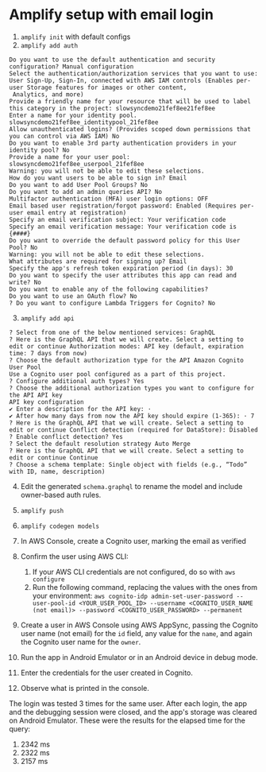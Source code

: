 # Amplify setup with email login 

1. `amplify init` with default configs
2. `amplify add auth`
```
Do you want to use the default authentication and security configuration? Manual configuration
Select the authentication/authorization services that you want to use: User Sign-Up, Sign-In, connected with AWS IAM controls (Enables per-user Storage features for images or other content,
 Analytics, and more)
Provide a friendly name for your resource that will be used to label this category in the project: slowsyncdemo21fef8ee21fef8ee
Enter a name for your identity pool. slowsyncdemo21fef8ee_identitypool_21fef8ee
Allow unauthenticated logins? (Provides scoped down permissions that you can control via AWS IAM) No
Do you want to enable 3rd party authentication providers in your identity pool? No
Provide a name for your user pool: slowsyncdemo21fef8ee_userpool_21fef8ee
Warning: you will not be able to edit these selections.
How do you want users to be able to sign in? Email
Do you want to add User Pool Groups? No
Do you want to add an admin queries API? No
Multifactor authentication (MFA) user login options: OFF
Email based user registration/forgot password: Enabled (Requires per-user email entry at registration)
Specify an email verification subject: Your verification code
Specify an email verification message: Your verification code is {####}
Do you want to override the default password policy for this User Pool? No
Warning: you will not be able to edit these selections.
What attributes are required for signing up? Email
Specify the app's refresh token expiration period (in days): 30
Do you want to specify the user attributes this app can read and write? No
Do you want to enable any of the following capabilities?
Do you want to use an OAuth flow? No
? Do you want to configure Lambda Triggers for Cognito? No
```

3. `amplify add api`
```
? Select from one of the below mentioned services: GraphQL
? Here is the GraphQL API that we will create. Select a setting to edit or continue Authorization modes: API key (default, expiration time: 7 days from now)
? Choose the default authorization type for the API Amazon Cognito User Pool
Use a Cognito user pool configured as a part of this project.
? Configure additional auth types? Yes
? Choose the additional authorization types you want to configure for the API API key
API key configuration
✔ Enter a description for the API key: ·
✔ After how many days from now the API key should expire (1-365): · 7
? Here is the GraphQL API that we will create. Select a setting to edit or continue Conflict detection (required for DataStore): Disabled
? Enable conflict detection? Yes
? Select the default resolution strategy Auto Merge
? Here is the GraphQL API that we will create. Select a setting to edit or continue Continue
? Choose a schema template: Single object with fields (e.g., “Todo” with ID, name, description)
```

4. Edit the generated `schema.graphql` to rename the model and include owner-based auth rules.

5. `amplify push`

6. `amplify codegen models`

7. In AWS Console, create a Cognito user, marking the email as verified

8. Confirm the user using AWS CLI:
    1. If your AWS CLI credentials are not configured, do so with `aws configure`
    2. Run the following command, replacing the values with the ones from your environment: `aws cognito-idp admin-set-user-password --user-pool-id <YOUR_USER_POOL_ID> --username <COGNITO_USER_NAME (not email)> --password <COGNITO_USER_PASSWORD> --permanent`

9. Create a user in AWS Console using AWS AppSync, passing the Cognito user name (not email) for the `id` field, any value for the `name`, and again the Cognito user name for the `owner`.

10. Run the app in Android Emulator or in an Android device in debug mode.

11. Enter the credentials for the user created in Cognito.

12. Observe what is printed in the console.

The login was tested 3 times for the same user. After each login, the app and the debugging session were closed, and the app's storage was cleared on Android Emulator. These were the results for the elapsed time for the query:

1. 2342 ms
2. 2322 ms
3. 2157 ms

